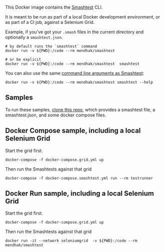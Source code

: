This Docker image contains the [Smashtest](https://github.com/smashtestio/smashtest) CLI.

It is meant to be run as part of a local Docker development environment, or as part of a CI job, against a Selenium Grid. 


Example, if you've got your `.smash` files in the current directory and optionally a `smashtest.json`.  

```
# by default runs the `smashtest` command
docker run -v ${PWD}:/code --rm mendhak/smashtest  

# or be explicit
docker run -v ${PWD}:/code --rm mendhak/smashtest  smashtest
```

You can also use the same [command line arguments as Smashtest](https://smashtest.io/running-tests/command-line-options):

```
docker run -v ${PWD}:/code --rm mendhak/smashtest smashtest --help
```


## Samples

To run these samples, [clone this repo](https://github.com/mendhak/docker-smashtest), which provides a smashtest file, a smashtest.json, and some docker compose files.  


## Docker Compose sample, including a local Selenium Grid

Start the grid first.

```
docker-compose -f docker-compose.grid.yml up
```

Then run the Smashtests against that grid

```
docker-compose -f docker-compose.smashtest.yml run --rm testrunner
```

## Docker Run sample, including a local Selenium Grid

Start the grid first.

```
docker-compose -f docker-compose.grid.yml up
```

Then run the Smashtests against that grid

```
docker run -it --network seleniumgrid  -v ${PWD}:/code --rm mendhak/smashtest
```
